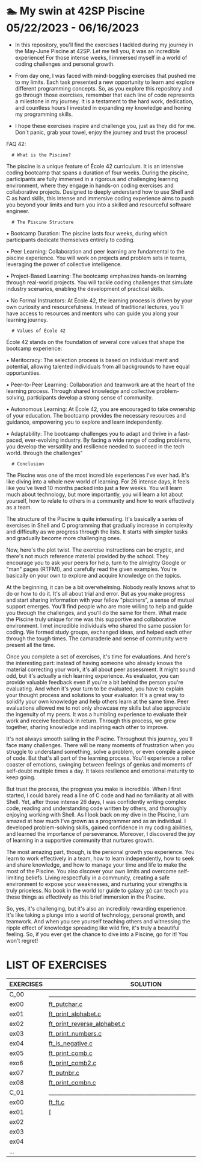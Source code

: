 # 🏊 My swin at 42SP Piscine  05/22/2023 - 06/16/2023 

- In this repository, you'll find the exercises I tackled during my journey in the May-June Piscine at 42SP. Let me tell you, it was an incredible experience! For those intense weeks, I immersed myself in a world of coding challenges and personal growth.
 - From day one, I was faced with mind-boggling exercises that pushed me to my limits. Each task presented a new opportunity to learn and explore different programming concepts. So, as you explore this repository and go through those exercises, remember that each line of code represents a milestone in my journey. It is a testament to the hard work, dedication, and countless hours I invested in expanding my knowledge and honing my programming skills.

- I hope these exercises inspire and challenge you, just as they did for me. Don´t panic, grab your towel, enjoy the journey and trust the process!

FAQ 42:

      # What is the Piscine?
 The piscine is a unique feature of École 42 curriculum. It is an intensive coding bootcamp that spans a duration of four weeks. During the piscine, participants are fully immersed in a rigorous and challenging learning environment, where they engage in hands-on coding exercises and collaborative projects. Designed to deeply understand how to use Shell and C as hard skills, this intense and immersive coding experience aims to push you beyond your limits and turn you into a skilled and resourceful software engineer.

      # The Piscine Structure
• Bootcamp Duration: The piscine lasts four weeks, during which participants dedicate themselves entirely to coding.

• Peer Learning: Collaboration and peer learning are fundamental to the piscine experience. You will work on projects and problem sets in teams, leveraging the power of collective intelligence.

• Project-Based Learning: The bootcamp emphasizes hands-on learning through real-world projects. You will tackle coding challenges that simulate industry scenarios, enabling the development of practical skills.

• No Formal Instructors: At École 42, the learning process is driven by your own curiosity and resourcefulness. Instead of traditional lectures, you'll have access to resources and mentors who can guide you along your learning journey.

      # Values of École 42 

  École 42 stands on the foundation of several core values that shape the bootcamp experience:

• Meritocracy: The selection process is based on individual merit and potential, allowing talented individuals from all backgrounds to have equal opportunities.

• Peer-to-Peer Learning: Collaboration and teamwork are at the heart of the learning process. Through shared knowledge and collective problem-solving, participants develop a strong sense of community.

• Autonomous Learning: At École 42, you are encouraged to take ownership of your education. The bootcamp provides the necessary resources and guidance, empowering you to explore and learn independently.

• Adaptability: The bootcamp challenges you to adapt and thrive in a fast-paced, ever-evolving industry. By facing a wide range of coding problems, you develop the versatility and resilience needed to succeed in the tech world.
through the challenges"

      # Conclusion

  The Piscine was one of the most incredible experiences I've ever had. It's like diving into a whole new world of learning. For 26 intense days, it feels like you've lived 10 months packed into just a few weeks. You will learn much about technology, but more importantly, you will learn a lot about yourself, how to relate to others in a community and how to work effectively as a team.

  The structure of the Piscine is quite interesting. It's basically a series of exercises in Shell and C programming that gradually increase in complexity and difficulty as we progress through the lists. It starts with simpler tasks and gradually become more challenging ones.

  Now, here's the plot twist. The exercise instructions can be cryptic, and there's not much reference material provided by the school. They encourage you to ask your peers for help, turn to the almighty Google or "man" pages (RTFM!), and carefully read the given examples. You're basically on your own to explore and acquire knowledge on the topics.

  At the beginning, it can be a bit overwhelming. Nobody really knows what to do or how to do it. It's all about trial and error. But as you make progress and start sharing information with your fellow "pisciners", a sense of mutual support emerges. You'll find people who are more willing to help and guide you through the challenges, and you'll do the same for them. What made the Piscine truly unique for me was this supportive and collaborative environment. I met incredible individuals who shared the same passion for coding. We formed study groups, exchanged ideas, and helped each other through the tough times. The camaraderie and sense of community were present all the time.

  Once you complete a set of exercises, it's time for evaluations. And here's the interesting part: instead of having someone who already knows the material correcting your work, it's all about peer assessment. It might sound odd, but it's actually a rich learning experience. As evaluator, you can provide valuable feedback even if you're a bit behind the person you're evaluating. And when it's your turn to be evaluated, you have to explain your thought process and solutions to your evaluator. It's a great way to solidify your own knowledge and help others learn at the same time. Peer evaluations allowed me to not only showcase my skills but also appreciate the ingenuity of my peers. It was a humbling experience to evaluate their work and receive feedback in return. Through this process, we grew together, sharing knowledge and inspiring each other to improve.

  It's not always smooth sailing in the Piscine. Throughout this journey, you'll face many challenges. There will be many moments of frustration when you struggle to understand something, solve a problem, or even compile a piece of code. But that's all part of the learning process. You'll experience a roller coaster of emotions, swinging between feelings of genius and moments of self-doubt multiple times a day. It takes resilience and emotional maturity to keep going.

  But trust the process, the progress you make is incredible. When I first started, I could barely read a line of C code and had no familiarity at all with Shell. Yet, after those intense 26 days, I was confidently writing complex code, reading and understanding code written by others, and thoroughly enjoying working with Shell. As I look back on my dive in the Piscine, I am amazed at how much I've grown as a programmer and as an individual. I developed problem-solving skills, gained confidence in my coding abilities, and learned the importance of perseverance. Moreover, I discovered the joy of learning in a supportive community that nurtures growth.

  The most amazing part, though, is the personal growth you experience. You learn to work effectively in a team, how to learn independently, how to seek and share knowledge, and how to manage your time and life to make the most of the Piscine. You also discover your own limits and overcome self-limiting beliefs. Living respectfully in a community, creating a safe environment to expose your weaknesses, and nurturing your strengths is truly priceless. No book in the world (or guide to galaxy ;p) can teach you these things as effectively as this brief immersion in the Piscine.

  So, yes, it's challenging, but it's also an incredibly rewarding experience. It's like taking a plunge into a world of technology, personal growth, and teamwork. And when you see yourself teaching others and witnessing the ripple effect of knowledge spreading like wild fire, it's truly a beautiful feeling. So, if you ever get the chance to dive into a Piscine, go for it! You won't regret!

   # LIST OF EXERCISES

   | EXERCISES| SOLUTION                                                              | DESCRIPTION                                       |
   |----------|-----------------------------------------------------------------------|---------------------------------------------------|
   | C_00     |_______________________________________________________________________|___________________________________________________|
   | ex00     | [ft_putchar.c](./c_00/ex00/ft_putchar.c)                              | [ft_putchar](./c_00/ex00/readme.md)               |
   | ex01     | [ft_print_alphabet.c](./c_00/ex01/ft_print_alphabet.c)                | [ft_print_alphabet](./c_00/ex01/readme.md)        |
   | ex02     | [ft_print_reverse_alphabet.c](./c_00/ex02/ft_print_reverse_alphabet.c)| [ft_print_reverse_alphabet](./c_00/ex02/readme.md)|
   | ex03     | [ft_print_numbers.c](./c_00/ex03/ft_print_numbers.c)                  | [ft_print_numbers](./c_00/ex03/readme.md)         |
   | ex04     | [ft_is_negative.c](./c_00/ex04/ft_is_negative.c)                      | [ft_is_negative](./c_00/ex04/readme.md)           |
   | ex05     | [ft_print_comb.c](./c_00/ex05/ft_print_comb.c)                        | [ft_print_comb](./c_00/ex05/readme.md)            |
   | exo6     | [ft_print_comb2.c](./c_00/ex06/ft_print_comb2.c)                      | [ft_print_comb2](./c_00/ex06/readme.md)           |
   | ex07     | [ft_putnbr.c](./c_00/ex07/ft_putnbr.c)                                | [ft_putnbr](./c_00/ex07/readme.md)                |
   | ex08     | [ft_print_combn.c](./c_00/ex08/ft_print_combn.c)                      | [ft_print_combn](./c_00/ex08/readme.md)           |
   | C_01     |_______________________________________________________________________|___________________________________________________|
   | ex00     | [ft_ft.c](./c_01/ex00/ft_ft.c)                                        | [ft_ft.c](./c_01/ex00/readme.md)                  |
   | ex01     | [                                                                     |                                                   |
   | ex02     |                                                                       |                                                   |
   | ex03     |                                                                       |                                                   |
   | ex04     |                                                                       |                                                   |
   | ...      |                                                                       |                                                   |
